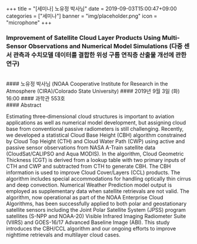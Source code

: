 +++
title = "[세미나] 노유정 박사님"
date = 2019-09-03T15:00:47+09:00
categories = ["세미나"]
banner = "img/placeholder.png"
icon = "microphone"
+++
### Improvement of Satellite Cloud Layer Products Using Multi-Sensor Observations and Numerical Model Simulations (다중 센서 관측과 수치모델 데이터를 결합한 위성 구름 연직층 산출물 개선에 관한 연구)
<br>
#### 노유정 박사님 (NOAA Cooperative Institute for Research in the Atmosphere (CIRA)/Colorado State University)
#### 2019년 9월 3일 (화) 16:00
#### 과학관 553호
<br>
#### Abstract

Estimating three‐dimensional cloud structures is important to aviation applications as well as numerical model development, but assigning cloud base from conventional passive radiometers is still challenging. Recently, we developed a statistical Cloud Base Height (CBH) algorithm constrained by Cloud Top Height (CTH) and Cloud Water Path (CWP) using active and passive sensor observations from NASA A-Train satellite data (CloudSat/CALIPSO and Aqua MODIS). In the algorithm, Cloud Geometric Thickness (CGT) is derived from a lookup table with two primary inputs of CTH and CWP and subtracted from CTH to generate CBH. The CBH information is used to improve Cloud Cover/Layers (CCL) products. The algorithm includes special accommodations for handling optically thin cirrus and deep convection. Numerical Weather Prediction model output is employed as supplementary data when satellite retrievals are not valid. The algorithm, now operational as part of the NOAA Enterprise Cloud Algorithms, has been successfully applied to both polar and geostationary satellite sensors including the Joint Polar Satellite System (JPSS) program satellites (S-NPP and NOAA-20) Visible Infrared Imaging Radiometer Suite (VIIRS) and GOES-16/17 Advanced Baseline Image (ABI). This study introduces the CBH/CCL algorithm and our ongoing efforts to improve nighttime retrievals and multilayer cloud cases.
